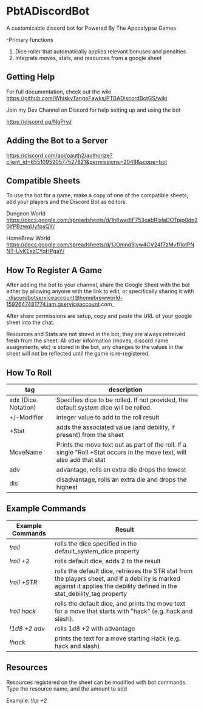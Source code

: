 # PbtADiscordBot
A customizable discord bot for Powered By The Apocalypse Games

-Primary functions
1) Dice roller that automatically applies relevant bonuses and penalties
2) Integrate moves, stats, and resources from a google sheet

## Getting Help
For full documentation, check out the wiki
https://github.com/WhiskyTangoFawks/PTBADiscordBotGS/wiki

Join my Dev Channel on Discord for help setting up and using the bot 

https://discord.gg/NqPrvJ

## Adding the Bot to a Server
https://discord.com/api/oauth2/authorize?client_id=655109520577527821&permissions=2048&scope=bot

## Compatible Sheets
To use the bot for a game, make a copy of one of the compatible sheets, add your players and the Discord Bot as editors.

Dungeon World https://docs.google.com/spreadsheets/d/1h6wadtF753oabRIxIaDOTpjp0de20jfPBzwqUyfpsQY/

HomeBrew World https://docs.google.com/spreadsheets/d/1JOmnd9jvw4CV24f7zMvfI1otPNNT-UvKExzCYqHPgaY/

## How To Register A Game
After adding the bot to your channel, share the Google Sheet with the bot either by allowing anyone with the link to edit, or specifically sharing it with _discordbotserviceaccount@homebrewworld-1592647481774.iam.gserviceaccount.com_

After share permissions are setup, copy and paste the URL of your google sheet into the chat.

Resources and Stats are not stored in the bot, they are always retreived fresh from the sheet. All other information (moves, discord name assignments, etc) is stored in the bot, any changes to the values in the sheet will not be reflected until the game is re-registered.


## How To Roll

| tag                 | description                                                                                                            |
|---------------------|------------------------------------------------------------------------------------------------------------------------|
| xdx (Dice Notation) | Specifies dice to be rolled. If not provided, the default system dice will be rolled.                                  |
| +/-Modifier         | integer value to add to the roll result                                                                                |
| +Stat               | adds the associated value (and debility, if present) from the sheet                                                    |
| MoveName            | Prints the move text out as part of the roll. If a single "Roll +Stat occurs in the move text, will also add that stat |
| adv                 | advantage, rolls an extra die drops the lowest                                                                         |
| dis                 | disadvantage, rolls an extra die and drops the highest                                                                 |

## Example Commands

| Example Commands | Result                                                                                                                                                                       |
|------------------|------------------------------------------------------------------------------------------------------------------------------------------------------------------------------|
| _!roll_            | rolls the dice specified in the default_system_dice property                                                                                                                 |
| _!roll +2_         | rolls default dice, adds 2 to the result                                                                                                                                     |
| _!roll +STR_       | rolls the default dice, retrieves the STR stat from the players sheet, and if a debility is marked against it applies the debility defined in the stat_debility_tag property |
| _!roll hack_       | rolls the default dice, and prints the move text for a move that starts with "hack" (e.g. hack and slash).                                                                   |
| _!1d8 +2 adv_      | rolls 1d8 +2 with advantage                                                                                                                                                  |
| _!hack_            | prints the text for a move starting Hack (e.g. hack and slash)                                                                                                               |

## Resources
Resources registered on the sheet can be modified with bot commands. Type the resource name, and the amount to add

Example: _!hp +2_